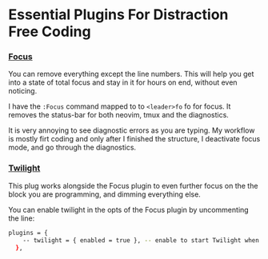 # Essential Plugins For Distraction Free Coding

### [Focus](https://github.com/cdmill/focus.nvim?tab=readme-ov-file)

You can remove everything except the line numbers. This will help you get into
a state of total focus and stay in it for hours on end, without even noticing.

I have the `:Focus` command mapped to to `<leader>fo` fo for focus. It removes the status-bar
for both neovim, tmux and the diagnostics.

It is very annoying to see diagnostic errors as you are typing. My workflow is mostly
firt coding and only after I finished the structure, I deactivate focus mode, and go
through the diagnostics.

### [Twilight](https://github.com/folke/twilight.nvim)

This plug works alongside the Focus plugin to even further focus on the the block
you are programming, and dimming everything else.

You can enable twilight in the opts of the Focus plugin by uncommenting the
line:

```bash
plugins = {
    -- twilight = { enabled = true }, -- enable to start Twilight when zen mode opens
  },
```
